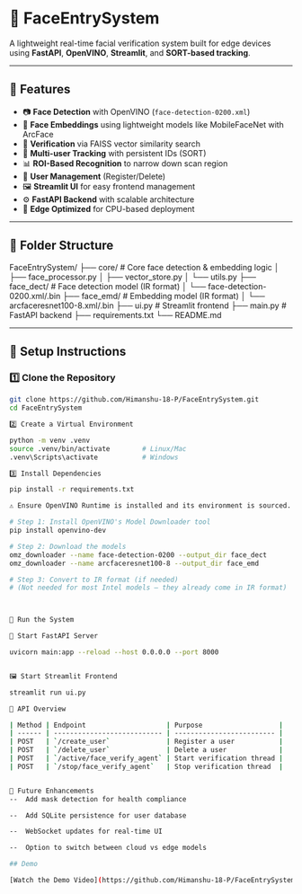 # 🧠 FaceEntrySystem

A lightweight real-time facial verification system built for edge devices using **FastAPI**, **OpenVINO**, **Streamlit**, and **SORT-based tracking**.

---

## 🚀 Features

- 📷 **Face Detection** with OpenVINO (`face-detection-0200.xml`)
- 🧠 **Face Embeddings** using lightweight models like MobileFaceNet with ArcFace
- 🧬 **Verification** via FAISS vector similarity search
- 🧍 **Multi-user Tracking** with persistent IDs (SORT)
- 📊 **ROI-Based Recognition** to narrow down scan region
- 🧾 **User Management** (Register/Delete)
- 🖼️ **Streamlit UI** for easy frontend management
- ⚙️ **FastAPI Backend** with scalable architecture
- 🧊 **Edge Optimized** for CPU-based deployment

---

## 📂 Folder Structure

FaceEntrySystem/
├── core/                     # Core face detection & embedding logic
│   ├── face_processor.py
│   ├── vector_store.py
│   └── utils.py
├── face_dect/                # Face detection model (IR format)
│   └── face-detection-0200.xml/.bin
├── face_emd/                 # Embedding model (IR format)
│   └── arcfaceresnet100-8.xml/.bin
├── ui.py                     # Streamlit frontend
├── main.py                   # FastAPI backend
├── requirements.txt
└── README.md



---

## 🔧 Setup Instructions

### 1️⃣ Clone the Repository

```bash
git clone https://github.com/Himanshu-18-P/FaceEntrySystem.git
cd FaceEntrySystem

2️⃣ Create a Virtual Environment

python -m venv .venv
source .venv/bin/activate        # Linux/Mac
.venv\Scripts\activate           # Windows

3️⃣ Install Dependencies

pip install -r requirements.txt

⚠️ Ensure OpenVINO Runtime is installed and its environment is sourced.

# Step 1: Install OpenVINO's Model Downloader tool
pip install openvino-dev

# Step 2: Download the models
omz_downloader --name face-detection-0200 --output_dir face_dect
omz_downloader --name arcfaceresnet100-8 --output_dir face_emd

# Step 3: Convert to IR format (if needed)
# (Not needed for most Intel models — they already come in IR format)



🚦 Run the System

🧠 Start FastAPI Server

uvicorn main:app --reload --host 0.0.0.0 --port 8000


🖼️ Start Streamlit Frontend

streamlit run ui.py

🧪 API Overview

| Method | Endpoint                    | Purpose                   |
| ------ | --------------------------- | ------------------------- |
| POST   | `/create_user`              | Register a user           |
| POST   | `/delete_user`              | Delete a user             |
| POST   | `/active/face_verify_agent` | Start verification thread |
| POST   | `/stop/face_verify_agent`   | Stop verification thread  |


📌 Future Enhancements
--  Add mask detection for health compliance

--  Add SQLite persistence for user database

--  WebSocket updates for real-time UI

--  Option to switch between cloud vs edge models

## Demo

[Watch the Demo Video](https://github.com/Himanshu-18-P/FaceEntrySystem/raw/04e862375ff8320ee401d5b47c558dc900c77874/face.mp4)

